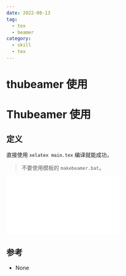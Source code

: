 ```yaml
---
date: 2022-08-13
tag:
  - tex
  - beamer
category:
  - skill
  - tex
---
```


# thubeamer 使用

# Thubeamer 使用


## 定义

直接使用 `xelatex main.tex` 编译就能成功，
> 不要使用模板的 `makebeamer.bat`。

![thubeamer](./assets/thubeamer.pdf)

## 参考

- None
